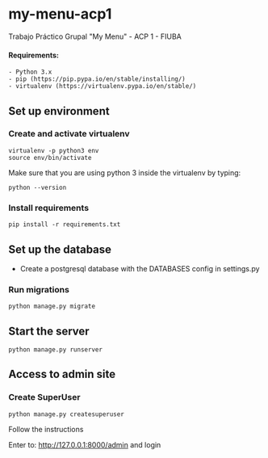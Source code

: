 # my-menu-acp1

Trabajo Práctico Grupal "My Menu" - ACP 1 - FIUBA

#### Requirements:
    - Python 3.x
    - pip (https://pip.pypa.io/en/stable/installing/)
    - virtualenv (https://virtualenv.pypa.io/en/stable/)

## Set up environment

### Create and activate virtualenv

```
virtualenv -p python3 env
source env/bin/activate
```
Make sure that you are using python 3 inside the virtualenv by typing:
```
python --version
```

### Install requirements

```
pip install -r requirements.txt
```

## Set up the database

- Create a postgresql database with the DATABASES config in settings.py


### Run migrations
```
python manage.py migrate
```
## Start the server

```
python manage.py runserver
```

## Access to admin site
### Create SuperUser
```
python manage.py createsuperuser
```
Follow the instructions

Enter to: http://127.0.0.1:8000/admin and login
